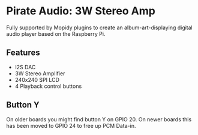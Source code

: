 <!--
---
name: Pirate Audio 3W Amp
class: board
type: audio
formfactor: pHAT
manufacturer: Pimoroni
description: I2S digital audio to 3w stereo amplifier
buy: https://shop.pimoroni.com/products/pirate-audio-3w-stereo-amp
github: https://github.com/pimoroni/pirate-audio
image: 'pimoroni-pirate-audio-3w-stereo-amp.png'
pincount: 40
eeprom: no
power:
  '2':
ground:
  '25':
  '39':
pin:
  '12':
    name: I2S
  '35':
    name: I2S
  '40':
    name: I2S
  '22':
    name: Amp Enable
    active: high
  '29':
    name: Button A
  '31':
    name: Button B
  '36':
    name: Button X
  '38':
    name: Button Y (Old)
  '18':
    name: Button Y
  '33':
    name: LCD Backlight
  '21':
    name: LCD Data/Command
  '19':
    name: LCD SPI MOSI
    mode: SPI
  '23':
    name: LCD SPI SCLK
    mode: SPI
  '26':
    name: LCD SPI CS
    mode: SPI
install:
  'devices':
  - 'i2s'
-->
# Pirate Audio: 3W Stereo Amp

Fully supported by Mopidy plugins to create an album-art-displaying digital audio player based on the Raspberry Pi.

## Features

* I2S DAC
* 3W Stereo Amplifier
* 240x240 SPI LCD
* 4 Playback control buttons

## Button Y

On older boards you might find button Y on GPIO 20. On newer boards this has been moved to GPIO 24 to free up PCM Data-in.